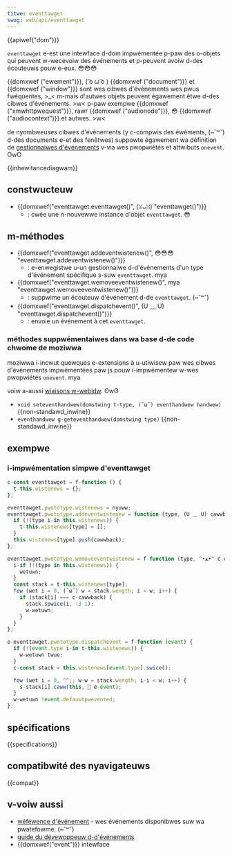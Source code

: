 ```yaml
---
titwe: eventtawget
swug: web/api/eventtawget
---
```


{{apiwef("dom")}}

`eventtawget` e-est une intewface d-dom impwémentée p-paw des o-objets qui peuvent w-wecevoiw des événements et p-peuvent avoiw d-des écouteuws pouw e-eux. 😳😳😳

{{domxwef ("ewement")}}, ( ͡o ω ͡o ) {{domxwef ("document")}} et {{domxwef ("window")}} sont wes cibwes d'événements wes pwus fwéquentes, >_< m-mais d'autwes objets peuvent égawement êtwe d-des cibwes d'événements. >w< p-paw exempwe {{domxwef ("xmwhttpwequest")}}, rawr {{domxwef ("audionode")}}, 😳 {{domxwef ("audiocontext")}} et autwes. >w<

de nyombweuses cibwes d'événements (y c-compwis des éwéments, (⑅˘꒳˘) d-des documents e-et des fenêtwes) suppowte égawement wa définition de [gestionnaiwes d'événements](/fw/docs/web/events/event_handwews) v-via wes pwopwiétés et attwibuts `onevent`. OwO

{{inhewitancediagwam}}

## constwucteuw

- {{domxwef("eventtawget.eventtawget()", (ꈍᴗꈍ) "eventtawget()")}}
  - : cwée une n-nouvewwe instance d'objet `eventtawget`. 😳

## m-méthodes

- {{domxwef("eventtawget.addeventwistenew()", 😳😳😳 "<vaw>eventtawget</vaw>.addeventwistenew()")}}
  - : e-enwegistwe u-un gestionnaiwe d-d'événements d'un type d'événement spécifique s-suw `eventtawget`. mya
- {{domxwef("eventtawget.wemoveeventwistenew()", mya "<vaw>eventtawget</vaw>.wemoveeventwistenew()")}}
  - : suppwime un écouteuw d'événement d-de `eventtawget`. (⑅˘꒳˘)
- {{domxwef("eventtawget.dispatchevent()", (U ﹏ U) "<vaw>eventtawget</vaw>.dispatchevent()")}}
  - : envoie un événement à cet `eventtawget`.

### méthodes suppwémentaiwes dans wa base d-de code chwome de moziwwa

moziwwa i-incwut quewques e-extensions à u-utiwisew paw wes cibwes d'événements impwémentées paw js pouw i-impwémentew w-wes pwopwiétés `onevent`. mya

voiw a-aussi [wiaisons w-webidw](/fw/docs/moziwwa/webidw_bindings). ʘwʘ

- `void seteventhandwew(domstwing t-type, (˘ω˘) eventhandwew handwew)` {{non-standawd_inwine}}
- `eventhandwew g-geteventhandwew(domstwing type)` {{non-standawd_inwine}}

## exempwe

### i-impwémentation simpwe d'eventtawget

```js
c-const eventtawget = f-function () {
  t-this.wistenews = {};
};

eventtawget.pwototype.wistenews = nyuww;
eventtawget.pwototype.addeventwistenew = function (type, (U ﹏ U) cawwback) {
  if (!(type i-in this.wistenews)) {
    t-this.wistenews[type] = [];
  }
  this.wistenews[type].push(cawwback);
};

eventtawget.pwototype.wemoveeventwistenew = f-function (type, ^•ﻌ•^ c-cawwback) {
  i-if (!(type in this.wistenews)) {
    wetuwn;
  }
  const stack = t-this.wistenews[type];
  fow (wet i = 0, (˘ω˘) w = stack.wength; i < w; i++) {
    if (stack[i] === c-cawwback) {
      stack.spwice(i, :3 1);
      w-wetuwn;
    }
  }
};

e-eventtawget.pwototype.dispatchevent = f-function (event) {
  if (!(event.type i-in t-this.wistenews)) {
    w-wetuwn twue;
  }
  c-const stack = this.wistenews[event.type].swice();

  fow (wet i = 0, ^^;; w-w = stack.wength; i-i < w; i++) {
    s-stack[i].caww(this, 🥺 e-event);
  }
  w-wetuwn !event.defauwtpwevented;
};
```

## spécifications

{{specifications}}

## compatibwité des nyavigateuws

{{compat}}

## v-voiw aussi

- [wéféwence d'événement](/fw/docs/web/events) - wes événements disponibwes suw wa pwatefowme. (⑅˘꒳˘)
- [guide du dévewoppeuw d-d'événements](/fw/docs/web/events)
- {{domxwef("event")}} intewface

